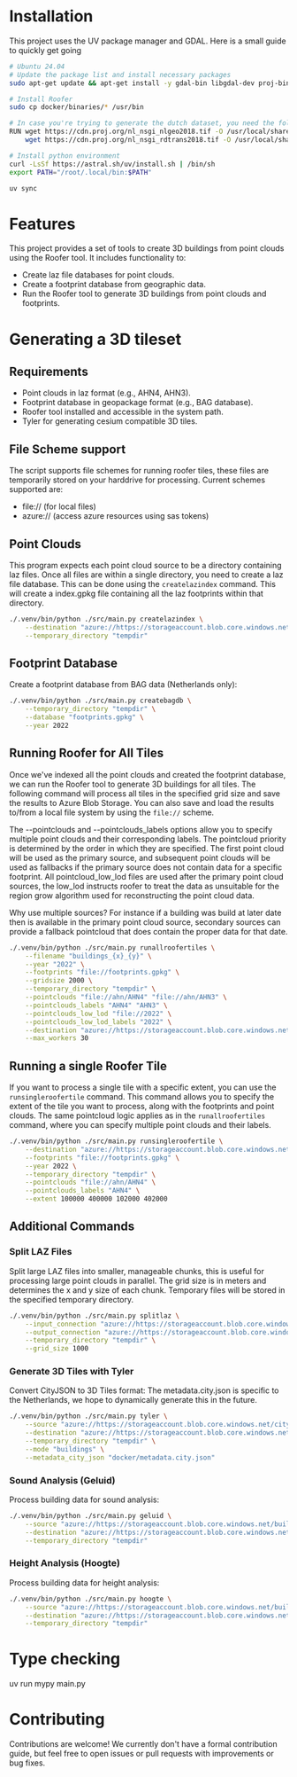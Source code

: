 # Installation
This project uses the UV package manager and GDAL. Here is a small guide to quickly get going

```bash
# Ubuntu 24.04
# Update the package list and install necessary packages
sudo apt-get update && apt-get install -y gdal-bin libgdal-dev proj-bin libproj-dev curl build-essential

# Install Roofer
sudo cp docker/binaries/* /usr/bin

# In case you're trying to generate the dutch dataset, you need the following transformation grids for proj
RUN wget https://cdn.proj.org/nl_nsgi_nlgeo2018.tif -O /usr/local/share/proj/nl_nsgi_nlgeo2018.tif && \
    wget https://cdn.proj.org/nl_nsgi_rdtrans2018.tif -O /usr/local/share/proj/nl_nsgi_rdtrans2018.tif

# Install python environment
curl -LsSf https://astral.sh/uv/install.sh | /bin/sh
export PATH="/root/.local/bin:$PATH"

uv sync
```

# Features
This project provides a set of tools to create 3D buildings from point clouds using the Roofer tool. It includes functionality to:
- Create laz file databases for point clouds.
- Create a footprint database from geographic data.
- Run the Roofer tool to generate 3D buildings from point clouds and footprints.    

# Generating a 3D tileset
## Requirements
- Point clouds in laz format (e.g., AHN4, AHN3).
- Footprint database in geopackage format (e.g., BAG database).
- Roofer tool installed and accessible in the system path.
- Tyler for generating cesium compatible 3D tiles.

## File Scheme support
The script supports file schemes for running roofer tiles, these files are temporarily stored on your harddrive for processing.
Current schemes supported are:
* file:// (for local files)
* azure:// (access azure resources using sas tokens)

## Point Clouds
This program expects each point cloud source to be a directory containing laz files. Once all files are within a single directory, you need to create a laz file database. This can be done using the `createlazindex` command. This will create a index.gpkg file containing all the laz footprints within that directory.

```bash
./.venv/bin/python ./src/main.py createlazindex \
    --destination "azure://https://storageaccount.blob.core.windows.net/pointclouds?sv=<sas_token>" \
    --temporary_directory "tempdir"
```

## Footprint Database
Create a footprint database from BAG data (Netherlands only):

```bash
./.venv/bin/python ./src/main.py createbagdb \
    --temporary_directory "tempdir" \
    --database "footprints.gpkg" \
    --year 2022
```

## Running Roofer for All Tiles
Once we've indexed all the point clouds and created the footprint database, we can run the Roofer tool to generate 3D buildings for all tiles. The following command will process all tiles in the specified grid size and save the results to Azure Blob Storage. You can also save and load the results to/from a local file system by using the `file://` scheme. 

The --pointclouds and --pointclouds_labels options allow you to specify multiple point clouds and their corresponding labels. The pointcloud priority is determined by the order in which they are specified. The first point cloud will be used as the primary source, and subsequent point clouds will be used as fallbacks if the primary source does not contain data for a specific footprint. All pointcloud_low_lod files are used after the primary point cloud sources, the low_lod instructs roofer to treat the data as unsuitable for the region grow algorithm used for reconstructing the point cloud data.

Why use multiple sources? For instance if a building was build at later date then is available in the primary point cloud source, secondary sources can provide a fallback pointcloud that does contain the proper data for that date.

```bash
./.venv/bin/python ./src/main.py runallroofertiles \
    --filename "buildings_{x}_{y}" \
    --year "2022" \
    --footprints "file://footprints.gpkg" \
    --gridsize 2000 \
    --temporary_directory "tempdir" \
    --pointclouds "file://ahn/AHN4" "file://ahn/AHN3" \
    --pointclouds_labels "AHN4" "AHN3" \
    --pointclouds_low_lod "file://2022" \
    --pointclouds_low_lod_labels "2022" \
    --destination "azure://https://storageaccount.blob.core.windows.net/buildings?sv=<sas_token>" \
    --max_workers 30
```

## Running a single Roofer Tile
If you want to process a single tile with a specific extent, you can use the `runsingleroofertile` command. This command allows you to specify the extent of the tile you want to process, along with the footprints and point clouds. The same pointcloud logic applies as in the `runallroofertiles` command, where you can specify multiple point clouds and their labels.

```bash
./.venv/bin/python ./src/main.py runsingleroofertile \
    --destination "azure://https://storageaccount.blob.core.windows.net/output/tile.city.json" \
    --footprints "file://footprints.gpkg" \
    --year 2022 \
    --temporary_directory "tempdir" \
    --pointclouds "file://ahn/AHN4" \
    --pointclouds_labels "AHN4" \
    --extent 100000 400000 102000 402000
``` 

## Additional Commands

### Split LAZ Files
Split large LAZ files into smaller, manageable chunks, this is useful for processing large point clouds in parallel. The grid size is in meters and determines the x and y size of each chunk. Temporary files will be stored in the specified temporary directory.

```bash
./.venv/bin/python ./src/main.py splitlaz \
    --input_connection "azure://https://storageaccount.blob.core.windows.net/input?sv=<sas_token>" \
    --output_connection "azure://https://storageaccount.blob.core.windows.net/output?sv=<sas_token>" \
    --temporary_directory "tempdir" \
    --grid_size 1000
```

### Generate 3D Tiles with Tyler
Convert CityJSON to 3D Tiles format:
The metadata.city.json is specific to the Netherlands, we hope to dynamically generate this in the future.

```bash
./.venv/bin/python ./src/main.py tyler \
    --source "azure://https://storageaccount.blob.core.windows.net/cityjson?sv=<sas_token>" \
    --destination "azure://https://storageaccount.blob.core.windows.net/3dtiles?sv=<sas_token>" \
    --temporary_directory "tempdir" \
    --mode "buildings" \
    --metadata_city_json "docker/metadata.city.json"
```

### Sound Analysis (Geluid)
Process building data for sound analysis:

```bash
./.venv/bin/python ./src/main.py geluid \
    --source "azure://https://storageaccount.blob.core.windows.net/buildings?sv=<sas_token>" \
    --destination "azure://https://storageaccount.blob.core.windows.net/geluid?sv=<sas_token>" \
    --temporary_directory "tempdir"
```

### Height Analysis (Hoogte)
Process building data for height analysis:

```bash
./.venv/bin/python ./src/main.py hoogte \
    --source "azure://https://storageaccount.blob.core.windows.net/buildings?sv=<sas_token>" \
    --destination "azure://https://storageaccount.blob.core.windows.net/hoogte?sv=<sas_token>" \
    --temporary_directory "tempdir"
```

# Type checking
uv run mypy main.py


# Contributing
Contributions are welcome! We currently don't have a formal contribution guide, but feel free to open issues or pull requests with improvements or bug fixes.